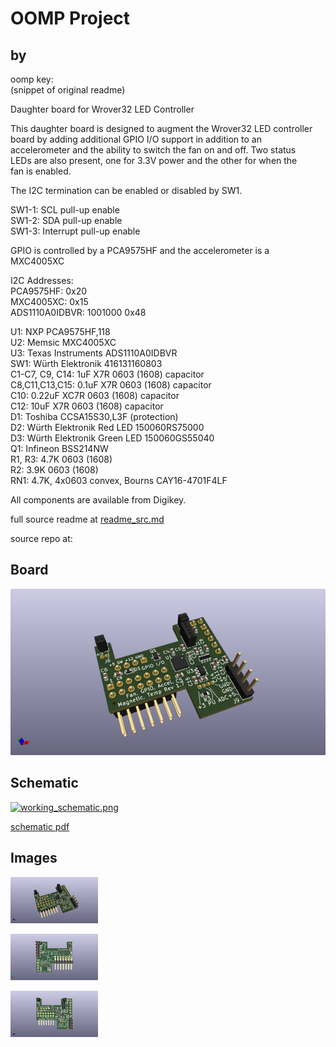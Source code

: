 # OOMP Project  
##   by   
  
oomp key:   
(snippet of original readme)  
  
Daughter board for Wrover32 LED Controller  
  
This daughter board is designed to augment the Wrover32 LED controller  
board by adding additional GPIO I/O support in addition to an  
accelerometer and the ability to switch the fan on and off.  Two status  
LEDs are also present, one for 3.3V power and the other for when the  
fan is enabled.  
  
The I2C termination can be enabled or disabled by SW1.  
  
SW1-1: SCL pull-up enable  
SW1-2: SDA pull-up enable  
SW1-3: Interrupt pull-up enable  
  
GPIO is controlled by a PCA9575HF and the accelerometer is a MXC4005XC  
  
I2C Addresses:  
PCA9575HF: 0x20  
MXC4005XC: 0x15  
ADS1110A0IDBVR: 1001000 0x48  
  
U1: NXP PCA9575HF,118  
U2: Memsic MXC4005XC  
U3: Texas Instruments ADS1110A0IDBVR  
SW1: Würth Elektronik 416131160803  
C1-C7, C9, C14: 1uF X7R 0603 (1608) capacitor  
C8,C11,C13,C15: 0.1uF X7R 0603 (1608) capacitor  
C10: 0.22uF XC7R 0603 (1608) capacitor  
C12: 10uF X7R 0603 (1608) capacitor  
D1: Toshiba CCSA15S30,L3F (protection)  
D2: Würth Elektronik Red LED 150060RS75000  
D3: Würth Elektronik Green LED 150060GS55040  
Q1: Infineon BSS214NW  
R1, R3: 4.7K 0603 (1608)  
R2: 3.9K 0603 (1608)  
RN1: 4.7K, 4x0603 convex, Bourns CAY16-4701F4LF  
  
All components are available from Digikey.  
  
  full source readme at [readme_src.md](readme_src.md)  
  
source repo at: []()  
## Board  
  
[![working_3d.png](working_3d_600.png)](working_3d.png)  
## Schematic  
  
[![working_schematic.png](working_schematic_600.png)](working_schematic.png)  
  
[schematic pdf](working_schematic.pdf)  
## Images  
  
[![working_3d.png](working_3d_140.png)](working_3d.png)  
  
[![working_3d_back.png](working_3d_back_140.png)](working_3d_back.png)  
  
[![working_3d_front.png](working_3d_front_140.png)](working_3d_front.png)  
